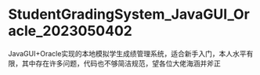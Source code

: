 # StudentGradingSystem_JavaGUI_Oracle_2023050402
JavaGUI+Oracle实现的本地模拟学生成绩管理系统，适合新手入门，本人水平有限，其中存在许多问题，代码也不够简洁规范，望各位大佬海涵并斧正
